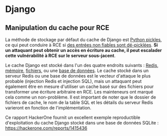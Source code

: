 # Django

## Manipulation du cache pour RCE
La méthode de stockage par défaut du cache de Django est [Python pickles](https://docs.python.org/3/library/pickle.html), ce qui peut conduire à RCE si [des entrées non fiables sont dé-picklées](https://media.blackhat.com/bh-us-11/Slaviero/BH_US_11_Slaviero_Sour_Pickles_Slides.pdf). **Si un attaquant peut obtenir un accès en écriture au cache, il peut escalader cette vulnérabilité à RCE sur le serveur sous-jacent**.

Le cache Django est stocké dans l'un des quatre endroits suivants : [Redis](https://github.com/django/django/blob/48a1929ca050f1333927860ff561f6371706968a/django/core/cache/backends/redis.py#L12), [mémoire](https://github.com/django/django/blob/48a1929ca050f1333927860ff561f6371706968a/django/core/cache/backends/locmem.py#L16), [fichiers](https://github.com/django/django/blob/48a1929ca050f1333927860ff561f6371706968a/django/core/cache/backends/filebased.py#L16), ou une [base de données](https://github.com/django/django/blob/48a1929ca050f1333927860ff561f6371706968a/django/core/cache/backends/db.py#L95). Le cache stocké dans un serveur Redis ou une base de données est le vecteur d'attaque le plus probable (injection Redis et injection SQL), mais un attaquant peut également être en mesure d'utiliser un cache basé sur des fichiers pour transformer une écriture arbitraire en RCE. Les mainteneurs ont marqué cela comme un non-problème. Il est important de noter que le dossier de fichiers de cache, le nom de la table SQL et les détails du serveur Redis varieront en fonction de l'implémentation.

Ce rapport HackerOne fournit un excellent exemple reproductible d'exploitation du cache Django stocké dans une base de données SQLite : https://hackerone.com/reports/1415436
